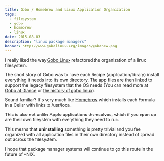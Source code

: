 ```yaml
---
title: Gobo / Homebrew and Linux Application Organization
tags:
  - filesystem
  - gobo
  - homebrew
  - linux
date: 2015-08-03
description: "linux package managers"
banner: http://www.gobolinux.org/images/gobonew.png
---
```


I really liked the way [Gobo Linux](http://www.gobolinux.org) refactored the organization of a linux filesystem.

The short story of Gobo was to have each Recipe (application/library) install everything it needs into its own directory. The app files are then linked to support the legacy filesystem that the OS needs (You can read more at [Gobo at Glance](http://www.gobolinux.org/index.php?page=documentation) or [the history of gobo linux](http://www.gobolinux.org/?page=k5)).

Sound familiar?  It's very much like [Homebrew](http://brew.sh) which installs each Formula in a Cellar with links to /usr/local.

This is also not unlike Apple applications themselves, which if you open up are their own fileystem with everything they need to run.

This means that **uninstalling** something is pretty trivial and you feel organized with all application files in their own directory instead of spread out across the filesystem.

I hope that package manager systems will continue to go this route in the future of *NIX.
